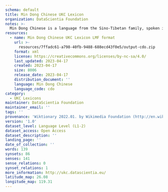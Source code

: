 ```yaml
---
schema: default
title: Min Dong Chinese UKC Lexicon
organization: DataScientia Foundation
notes: >-
  Min Dong Chinese is a language from the Sino-Tibetan family, spoken in Eurasia. The UKC Lexicon of Min Dong Chinese is represented as a lexico-semantic network. It consists of words, word senses, synsets, as well as sense-level and synset-level relationships.
resources:
  - name: Min Dong Chinese UKC Lexicon LMF format
    url: >-
      resources/7ffadc61-a798-40fb-9488-688ecd43f0e5/output-cdo.zip
    format: xml
    license: https://creativecommons.org/licenses/by-nc-sa/4.0/
    last_updated: 2023-04-17
    created: 2023-04-17
    size: 8006
    release_date: 2023-04-17
    distribution_document: ''
    language: Min Dong Chinese
    language_code: cdo
category:
  - UKC Lexicons
maintainer: DataScientia Foundation
maintainer_email: ''
tags: ''
provenance: 'Wiktionary 2022.01. by Wikimedia Foundation (http://en.wiktionary.org); CogNet 2.1 by Khuyagbaatar Batsuren, National University of Mongolia (http://cognet.ukc.disi.unitn.it); Princeton WordNet 2.1 by Princeton University (https://wordnet.princeton.edu)'
version: '1.0'
dataset_level: Language Level (L1-2)
dataset_access: Open Access
dataset_description: ''
landing_page: ''
date_of_collection: ''
words: 139
synsets: 86
senses: 141
sense_relations: 0
synset_relations: 1
more_information: http://ukc.datascientia.eu/
latitude_map: 26.08
longitude_map: 119.31
---
```

